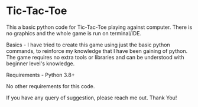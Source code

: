 # Tic-Tac-Toe
This a basic python code for Tic-Tac-Toe playing against computer. There is no graphics and the whole game is run on terminal/IDE.

Basics -
I have tried to create this game using just the basic python commands, to reinforce my knowledge that I have been gaining of python. The game requires no extra tools or libraries and can be understood with beginner level's knowledge.

Requirements -
Python 3.8+

No other requirements for this code.

If you have any query of suggestion, please reach me out. Thank You!
